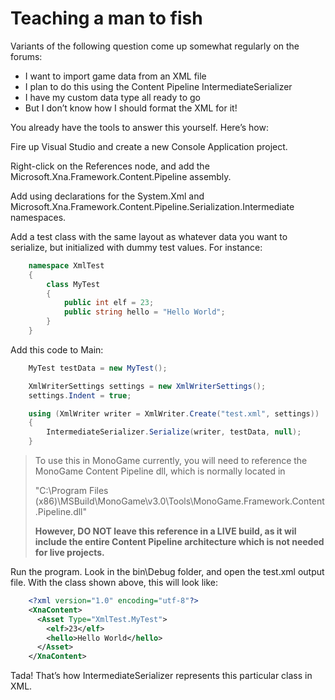 # Teaching a man to fish

Variants of the following question come up somewhat regularly on the forums:

* I want to import game data from an XML file
* I plan to do this using the Content Pipeline IntermediateSerializer
* I have my custom data type all ready to go
* But I don’t know how I should format the XML for it!

You already have the tools to answer this yourself. Here’s how:

Fire up Visual Studio and create a new Console Application project.

Right-click on the References node, and add the Microsoft.Xna.Framework.Content.Pipeline assembly.

Add using declarations for the System.Xml and Microsoft.Xna.Framework.Content.Pipeline.Serialization.Intermediate namespaces.

Add a test class with the same layout as whatever data you want to serialize, but initialized with dummy test values. For instance:

```csharp
    namespace XmlTest
    {
        class MyTest
        {
            public int elf = 23;
            public string hello = "Hello World";
        }
    }
```

Add this code to Main:

```csharp
    MyTest testData = new MyTest();

    XmlWriterSettings settings = new XmlWriterSettings();
    settings.Indent = true;

    using (XmlWriter writer = XmlWriter.Create("test.xml", settings))
    {
        IntermediateSerializer.Serialize(writer, testData, null);
    }
```

> To use this in MonoGame currently, you will need to reference the MonoGame Content Pipeline dll, which is normally located in
>
> "C:\Program Files (x86)\MSBuild\MonoGame\v3.0\Tools\MonoGame.Framework.Content.Pipeline.dll"
>
> **However, DO NOT leave this reference in a LIVE build, as it wil include the entire Content Pipeline architecture which is not needed for live projects.**

Run the program. Look in the bin\Debug folder, and open the test.xml output file. With the class shown above, this will look like:

```xml
    <?xml version="1.0" encoding="utf-8"?>
    <XnaContent>
      <Asset Type="XmlTest.MyTest">
        <elf>23</elf>
        <hello>Hello World</hello>
      </Asset>
    </XnaContent>
```

Tada! That’s how IntermediateSerializer represents this particular class in XML.